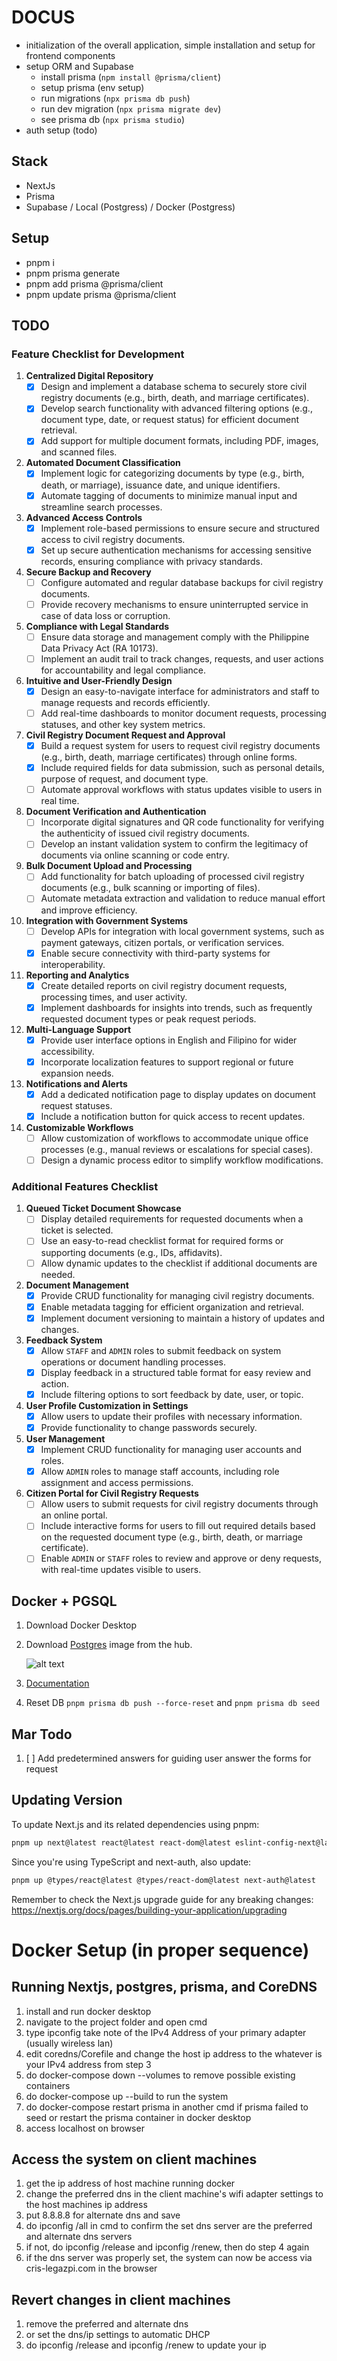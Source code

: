 # DOCUS

- initialization of the overall application, simple installation and setup for frontend components
- setup ORM and Supabase
  - install prisma (`npm install @prisma/client`)
  - setup prisma (env setup)
  - run migrations (`npx prisma db push`)
  - run dev migration (`npx prisma migrate dev`)
  - see prisma db (`npx prisma studio`)
- auth setup (todo)

## Stack

- NextJs
- Prisma
- Supabase / Local (Postgress) / Docker (Postgress)

## Setup

- pnpm i
- pnpm prisma generate
- pnpm add prisma @prisma/client
- pnpm update prisma @prisma/client

## TODO

### Feature Checklist for Development

1. **Centralized Digital Repository**
   - [x] Design and implement a database schema to securely store civil registry documents (e.g., birth, death, and marriage certificates).
   - [x] Develop search functionality with advanced filtering options (e.g., document type, date, or request status) for efficient document retrieval.
   - [x] Add support for multiple document formats, including PDF, images, and scanned files.

2. **Automated Document Classification**
   - [x] Implement logic for categorizing documents by type (e.g., birth, death, or marriage), issuance date, and unique identifiers.
   - [x] Automate tagging of documents to minimize manual input and streamline search processes.

3. **Advanced Access Controls**
   - [x] Implement role-based permissions to ensure secure and structured access to civil registry documents.
   - [x] Set up secure authentication mechanisms for accessing sensitive records, ensuring compliance with privacy standards.

4. **Secure Backup and Recovery**
   - [ ] Configure automated and regular database backups for civil registry documents.
   - [ ] Provide recovery mechanisms to ensure uninterrupted service in case of data loss or corruption.

5. **Compliance with Legal Standards**
   - [ ] Ensure data storage and management comply with the Philippine Data Privacy Act (RA 10173).
   - [ ] Implement an audit trail to track changes, requests, and user actions for accountability and legal compliance.

6. **Intuitive and User-Friendly Design**
   - [x] Design an easy-to-navigate interface for administrators and staff to manage requests and records efficiently.
   - [ ] Add real-time dashboards to monitor document requests, processing statuses, and other key system metrics.

7. **Civil Registry Document Request and Approval**
   - [x] Build a request system for users to request civil registry documents (e.g., birth, death, marriage certificates) through online forms.
   - [x] Include required fields for data submission, such as personal details, purpose of request, and document type.
   - [ ] Automate approval workflows with status updates visible to users in real time.

8. **Document Verification and Authentication**
   - [ ] Incorporate digital signatures and QR code functionality for verifying the authenticity of issued civil registry documents.
   - [ ] Develop an instant validation system to confirm the legitimacy of documents via online scanning or code entry.

9. **Bulk Document Upload and Processing**
   - [ ] Add functionality for batch uploading of processed civil registry documents (e.g., bulk scanning or importing of files).
   - [ ] Automate metadata extraction and validation to reduce manual effort and improve efficiency.

10. **Integration with Government Systems**
    - [ ] Develop APIs for integration with local government systems, such as payment gateways, citizen portals, or verification services.
    - [x] Enable secure connectivity with third-party systems for interoperability.

11. **Reporting and Analytics**
    - [x] Create detailed reports on civil registry document requests, processing times, and user activity.
    - [x] Implement dashboards for insights into trends, such as frequently requested document types or peak request periods.

12. **Multi-Language Support**
    - [x] Provide user interface options in English and Filipino for wider accessibility.
    - [x] Incorporate localization features to support regional or future expansion needs.

13. **Notifications and Alerts**
    - [x] Add a dedicated notification page to display updates on document request statuses.
    - [x] Include a notification button for quick access to recent updates.

14. **Customizable Workflows**
    - [ ] Allow customization of workflows to accommodate unique office processes (e.g., manual reviews or escalations for special cases).
    - [ ] Design a dynamic process editor to simplify workflow modifications.

### Additional Features Checklist

1. **Queued Ticket Document Showcase**
   - [ ] Display detailed requirements for requested documents when a ticket is selected.
   - [ ] Use an easy-to-read checklist format for required forms or supporting documents (e.g., IDs, affidavits).
   - [ ] Allow dynamic updates to the checklist if additional documents are needed.

2. **Document Management**
   - [x] Provide CRUD functionality for managing civil registry documents.
   - [x] Enable metadata tagging for efficient organization and retrieval.
   - [x] Implement document versioning to maintain a history of updates and changes.

3. **Feedback System**
   - [x] Allow `STAFF` and `ADMIN` roles to submit feedback on system operations or document handling processes.
   - [x] Display feedback in a structured table format for easy review and action.
   - [x] Include filtering options to sort feedback by date, user, or topic.

4. **User Profile Customization in Settings**
   - [x] Allow users to update their profiles with necessary information.
   - [x] Provide functionality to change passwords securely.

5. **User Management**
   - [x] Implement CRUD functionality for managing user accounts and roles.
   - [x] Allow `ADMIN` roles to manage staff accounts, including role assignment and access permissions.

6. **Citizen Portal for Civil Registry Requests**
   - [ ] Allow users to submit requests for civil registry documents through an online portal.
   - [ ] Include interactive forms for users to fill out required details based on the requested document type (e.g., birth, death, or marriage certificate).
   - [ ] Enable `ADMIN` or `STAFF` roles to review and approve or deny requests, with real-time updates visible to users.

## Docker + PGSQL

1. Download Docker Desktop
2. Download [Postgres](https://hub.docker.com/_/postgres) image from the hub.

   ![alt text](./public//documentation//pg-dl.png)

3. [Documentation](https://www.docker.com/blog/how-to-use-the-postgres-docker-official-image/)
4. Reset DB `pnpm prisma db push --force-reset` and `pnpm prisma db seed`

## Mar Todo

1. [ ] Add predetermined answers for guiding user answer the forms for request

## Updating Version

To update Next.js and its related dependencies using pnpm:

```bash
pnpm up next@latest react@latest react-dom@latest eslint-config-next@latest
```

Since you're using TypeScript and next-auth, also update:

```bash
pnpm up @types/react@latest @types/react-dom@latest next-auth@latest
```

Remember to check the Next.js upgrade guide for any breaking changes: <https://nextjs.org/docs/pages/building-your-application/upgrading>


# Docker Setup (in proper sequence)

## Running Nextjs, postgres, prisma, and CoreDNS
1. install and run docker desktop
2. navigate to the project folder and open cmd
3. type ipconfig take note of the IPv4 Address of your primary adapter (usually wireless lan)
4. edit coredns/Corefile and change the host ip address to the whatever is your IPv4 address from step 3
5. do docker-compose down --volumes to remove possible existing containers
6. do docker-compose up --build to run the system
7. do docker-compose restart prisma in another cmd if prisma failed to seed or restart the prisma container in docker desktop
8. access localhost on browser

## Access the system on client machines
1. get the ip address of host machine running docker
2. change the preferred dns in the client machine's wifi adapter settings to the host machines ip address
3. put 8.8.8.8 for alternate dns and save
4. do ipconfig /all in cmd to confirm the set dns server are the preferred and alternate dns servers
5. if not, do ipconfig /release and ipconfig /renew, then do step 4 again
6. if the dns server was properly set, the system can now be access via cris-legazpi.com in the browser

## Revert changes in client machines
1. remove the preferred and alternate dns
2. or set the dns/ip settings to automatic DHCP
3. do ipconfig /release and ipconfig /renew to update your ip



